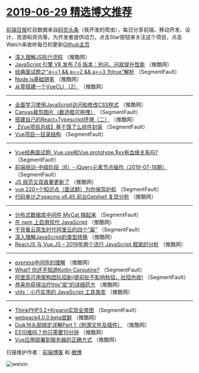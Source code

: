 # [2019-06-29 精选博文推荐](https://toutiao.qdkfweb.cn/date/2019/06/29)

[前端日报](https://qdkfweb.cn/c/news)栏目数据来自[码农头条](https://toutiao.qdkfweb.cn/)（我开发的爬虫），每日分享前端、移动开发、设计、资源和资讯等，为开发者提供动力，点击Star按钮来关注这个项目，点击Watch来收听每日的更新[Github主页](https://github.com/kujian/frontendDaily)
* [深入理解JS执行流程](https://toutiao.qdkfweb.cn/116779.html) （推酷网）
* [JavaScript 引擎 V8 发布 7.6 版本：别问，问就提升性能](https://toutiao.qdkfweb.cn/116783.html) （推酷网）
* [经典面试题之“a==1 &amp;&amp; a==2 &amp;&amp; a==3 为true”解析](https://toutiao.qdkfweb.cn/116750.html) （SegmentFault）
* [Node.js基础随笔](https://toutiao.qdkfweb.cn/116771.html) （推酷网）
* [从零搭建一个VueCLI （2）](https://toutiao.qdkfweb.cn/116757.html) （推酷网）

***
* [全面学习使用JavaScript访问和修改CSS样式](https://toutiao.qdkfweb.cn/116760.html) （推酷网）
* [Canvas裁剪图片（截选框可拖拽）](https://toutiao.qdkfweb.cn/116748.html) （SegmentFault）
* [搭建自己的React+Typescript环境（二）](https://toutiao.qdkfweb.cn/116764.html) （推酷网）
* [【Vue项目总结】基于饿了么组件封装](https://toutiao.qdkfweb.cn/116739.html) （SegmentFault）
* [Vue项目&#8212;目录结构](https://toutiao.qdkfweb.cn/116751.html) （SegmentFault）

***
* [Vue经典面试题: Vue.use和Vue.prototype.$xx有血缘关系吗?](https://toutiao.qdkfweb.cn/116741.html) （SegmentFault）
* [前端培训-中级阶段（6）- jQuery元素节点操作（2019-07-18期）](https://toutiao.qdkfweb.cn/116742.html) （SegmentFault）
* [JS 规范又双叒要更新了](https://toutiao.qdkfweb.cn/116753.html) （推酷网）
* [vue 220+个知识点（面试题）为你保驾护航](https://toutiao.qdkfweb.cn/116743.html) （SegmentFault）
* [代码审计之seacms v6.45 前台Getshell 复现分析](https://toutiao.qdkfweb.cn/116754.html) （推酷网）

***
* [分布式数据库中间件 MyCat 搞起来](https://toutiao.qdkfweb.cn/116744.html) （SegmentFault）
* [在 npm 上启用现代 JavaScript](https://toutiao.qdkfweb.cn/116755.html) （推酷网）
* [干货看云原生时代阿里云的四个“最”](https://toutiao.qdkfweb.cn/116745.html) （SegmentFault）
* [深入理解JavaScript的类型转换](https://toutiao.qdkfweb.cn/116775.html) （推酷网）
* [ReactJS 与 Vue.JS &#8211; 2019年两个流行 JavaScript 框架的分析](https://toutiao.qdkfweb.cn/116758.html) （推酷网）

***
* [express中间件的理解](https://toutiao.qdkfweb.cn/116778.html) （推酷网）
* [What? 你还不知道Kotlin Coroutine?](https://toutiao.qdkfweb.cn/116747.html) （SegmentFault）
* [阿里高可用架构团队招新(提前批不影响秋招，社招也收)](https://toutiao.qdkfweb.cn/116737.html) （SegmentFault）
* [恭喜你获得治疗this“皮”的详细药方](https://toutiao.qdkfweb.cn/116762.html) （推酷网）
* [vtils：小巧实用的 JavaScript 工具类库](https://toutiao.qdkfweb.cn/116781.html) （推酷网）

***
* [ThinkPHP3.2+Krpano实现全景图](https://toutiao.qdkfweb.cn/116749.html) （SegmentFault）
* [webpack4.0.0.beta尝鲜](https://toutiao.qdkfweb.cn/116768.html) （推酷网）
* [Duik16头部绑定详解Part 1（附源文件及插件）](https://toutiao.qdkfweb.cn/116752.html) （推酷网）
* [ES10难吗？你只需要10分钟](https://toutiao.qdkfweb.cn/116769.html) （推酷网）
* [Vue应用部署到服务器的正确方式](https://toutiao.qdkfweb.cn/116772.html) （推酷网）

日报维护作者：[前端博客](https://qdkfweb.cn/) 和 [微博](https://qdkfweb.cn/go/weibo)

![weixin](https://user-images.githubusercontent.com/3055447/38468989-651132ac-3b80-11e8-8e6b-15122322a9d7.png)